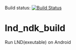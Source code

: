 Build status: [![Build Status](https://travis-ci.org/hihidev/lnd_ndk_build.svg?branch=master)](https://travis-ci.org/hihidev/lnd_ndk_build)

# lnd_ndk_build

Run LND(exeutable) on Android